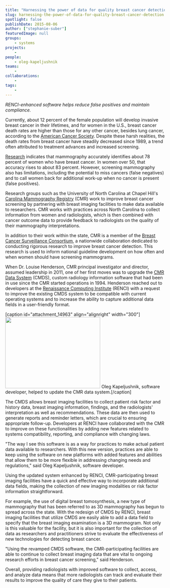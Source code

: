 ```yaml
---
title: "Harnessing the power of data for quality breast cancer detection"
slug: harnessing-the-power-of-data-for-quality-breast-cancer-detection
spotlight: false
publishDate: 2015-08-06
author: ["stephanie-suber"]
featuredImage: null
groups:
    - systems
projects:
    - 
people:
    - oleg-kapeljushnik
teams: 
    - 
collaborations:
    - 
tags:
    - 
---
```

<em>RENCI-enhanced software helps reduce false positives and maintain compliance.</em>

Currently, about 12 percent of the female population will develop invasive breast cancer in their lifetimes, and for women in the U.S., breast cancer death rates are higher than those for any other cancer, besides lung cancer, according to the <a href="http://www.cancer.org/cancer/breastcancer/detailedguide/breast-cancer-key-statistics" target="_blank">American Cancer Society</a>. Despite these harsh realities, the death rates from breast cancer have steadily decreased since 1989, a trend often attributed to treatment advances and increased screening.



<a href="http://ww5.komen.org/BreastCancer/AccuracyofMammograms.html" target="_blank">Research</a> indicates that mammography accurately identifies about 78 percent of women who have breast cancer. In women over 50, that accuracy rises to about 83 percent. However, screening mammography also has limitations, including the potential to miss cancers (false negatives) and to call women back for additional work-up when no cancer is present (false positives).

Research groups such as the University of North Carolina at Chapel Hill's <a href="http://cmr.unc.edu/" target="_blank">Carolina Mammography Registry</a> (CMR) work to improve breast cancer screening by partnering with breast imaging facilities to make data available to researchers. CMR works with practices across North Carolina to collect information from women and radiologists, which is then combined with cancer outcome data to provide feedback to radiologists on the quality of their mammography interpretations.

In addition to their work within the state, CMR is a member of the <a href="http://breastscreening.cancer.gov/" target="_blank">Breast Cancer Surveillance Consortium</a>, a nationwide collaboration dedicated to conducting rigorous research to improve breast cancer detection. This research is used to inform national guideline development on how often and when women should have screening mammograms.

When Dr. Louise Henderson, CMR principal investigator and director, assumed leadership in 2011, one of her first moves was to upgrade the <a href="http://cmr.unc.edu/data-system/" target="_blank">CMR Data System</a> (CMDS), custom radiology information software that had been in use since the CMR started operations in 1994. Henderson reached out to developers at the <a href="https://renci.org/" target="_blank">Renaissance Computing Institute</a> (RENCI) with a request to improve the existing CMDS system to be compatible with current operating systems and to increase the ability to capture additional data fields in a user-friendly format.

[caption id="attachment_14963" align="alignright" width="300"]<img class="wp-image-14963 size-medium" src="https://renci.org/wp-content/uploads/2015/08/IMG_2032-300x225.jpg" alt="" width="300" height="225" /> Oleg Kapeljushnik, software developer, helped to update the CMR data system.[/caption]

The CMDS allows breast imaging facilities to collect patient risk factor and history data, breast imaging information, findings, and the radiologists' interpretation as well as recommendations. These data are then used to generate reports and reminder letters, which are crucial to ensuring appropriate follow-up. Developers at RENCI have collaborated with the CMR to improve on these functionalities by adding new features related to systems compatibility, reporting, and compliance with changing laws.

"The way I see this software is as a way for practices to make actual patient data available to researchers. With this new version, practices are able to keep using the software on new platforms with added features and abilities that allow them to be more flexible in addressing changing needs and regulations," said Oleg Kapeljushnik, software developer.

Using the updated system enhanced by RENCI, CMR-participating breast imaging facilities have a quick and effective way to incorporate additional data fields, making the collection of new imaging modalities or risk factor information straightforward.

For example, the use of digital breast tomosynthesis, a new type of mammography that has been referred to as 3D mammography has begun to spread across the state. With the redesign of CMDS by RENCI, breast imaging facilities that utilize CMDS are easily able to add a data field to specify that the breast imaging examination is a 3D mammogram. Not only is this valuable for the facility, but it is also important for the collection of data as researchers and practitioners strive to evaluate the effectiveness of new technologies for detecting breast cancer.

"Using the revamped CMDS software, the CMR-participating facilities are able to continue to collect breast imaging data that are vital to ongoing research efforts in breast cancer screening," said Henderson.

Overall, providing radiologists with improved software to collect, access, and analyze data means that more radiologists can track and evaluate their results to improve the quality of care they give to their patients.

